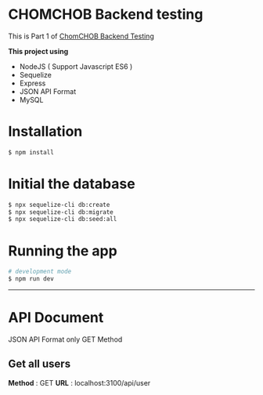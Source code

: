 # CHOMCHOB Backend testing

This is Part 1 of [ChomCHOB Backend Testing](https://github.com/ChomCHOB/chomchob-backend-testing)

**This project using**

- NodeJS ( Support Javascript ES6 )
- Sequelize
- Express
- JSON API Format
- MySQL

# Installation

```bash
$ npm install
```

# Initial the database

```bash
$ npx sequelize-cli db:create
$ npx sequelize-cli db:migrate
$ npx sequelize-cli db:seed:all
```

# Running the app

```bash
# development mode
$ npm run dev
```

---

# API Document

JSON API Format only GET Method

## Get all users

**Method** : GET
**URL** : localhost:3100/api/user
